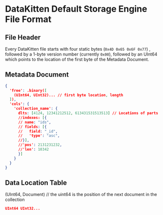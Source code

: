 # DataKitten Default Storage Engine File Format

## File Header

Every DataKitten file starts with four static bytes (`0x4D 0x65 0x6F 0x77`) , followed by a 1-byte version number (currently `0x00`), followed by an UInt64 which points to the location of the first byte of the Metadata Document.

## Metadata Document

```json
{
  'free': .binary([
    (UInt64, UInt32)... // first byte location, length
  ]),
  'cols': {
    'collection_name': {
      dlts: [4124, 12341212512, 613431531513513] // Locations of parts of the DLTs
      //indexes: [{
      // name: "ids",
      // fields: [{
      //   field: "_id",
      //   'type': "asc",
      //}],
      //'pos': 2131231232,
      //'len': 10342
	  }]
    }
  }
}
```

## Data Location Table

(UInt64, Document) // the uint64 is the position of the next document in the collection

```json
UInt64 UInt32...
```

